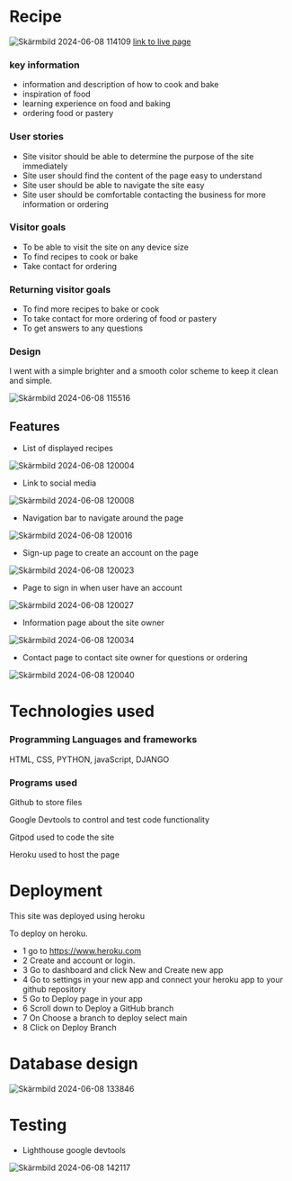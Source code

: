 # Recipe
![Skärmbild 2024-06-08 114109](https://github.com/shixen/ella_recipe/assets/150827343/9a2a5a4a-63a3-4bae-8ed9-181367b6a6d0)
[link to live page](https://ella-recipe-cb81f80dd053.herokuapp.com/)

### key information
* information and description of how to cook and bake
* inspiration of food
* learning experience on food and baking
* ordering food or pastery

### User stories
* Site visitor should be able to determine the purpose of the site immediately
* Site user should find the content of the page easy to understand
* Site user should be able to navigate the site easy
* Site user should be comfortable contacting the business for more information or ordering

### Visitor goals
* To be able to visit the site on any device size
* To find recipes to cook or bake
* Take contact for ordering

### Returning visitor goals
* To find more recipes to bake or cook
* To take contact for more ordering of food or pastery
* To get answers to any questions


### Design

I went with a simple brighter and a smooth color scheme to keep it clean and simple.

![Skärmbild 2024-06-08 115516](https://github.com/shixen/ella_recipe/assets/150827343/b110d6ef-fa51-4366-8342-4c5e2157e2d7)


## Features
* List of displayed recipes

![Skärmbild 2024-06-08 120004](https://github.com/shixen/ella_recipe/assets/150827343/a168663b-5ad1-49e4-b146-5656f7749784)

* Link to social media

![Skärmbild 2024-06-08 120008](https://github.com/shixen/ella_recipe/assets/150827343/86ab0af4-6ffd-4957-aaf0-750eee057b6f)

* Navigation bar to navigate around the page
  
![Skärmbild 2024-06-08 120016](https://github.com/shixen/ella_recipe/assets/150827343/278b9500-9e6d-41e9-8526-7ba2a8ce5a39)

* Sign-up page to create an account on the page
  
![Skärmbild 2024-06-08 120023](https://github.com/shixen/ella_recipe/assets/150827343/04d7e3a5-2657-410c-a4c3-0306d35e30aa)

* Page to sign in when user have an account
  
![Skärmbild 2024-06-08 120027](https://github.com/shixen/ella_recipe/assets/150827343/20fdc3aa-323d-4de8-af57-e92cb468a922)

* Information page about the site owner
  
![Skärmbild 2024-06-08 120034](https://github.com/shixen/ella_recipe/assets/150827343/a9c4e2a9-9d70-4372-813f-bdae276bfb42)

* Contact page to contact site owner for questions or ordering

![Skärmbild 2024-06-08 120040](https://github.com/shixen/ella_recipe/assets/150827343/8c419485-21e9-46a4-a6bc-ddd7b9101e77)

# Technologies used 

### Programming Languages and frameworks
HTML, CSS, PYTHON, javaScript, DJANGO

### Programs used

Github to store files 

Google Devtools to control and test code functionality

Gitpod used to code the site

Heroku used to host the page

# Deployment

This site was deployed using heroku

To deploy on heroku.

* 1 go to https://www.heroku.com
* 2 Create and account or login.
* 3 Go to dashboard and click New and Create new app
* 4 Go to settings in your new app and connect your heroku app to your github repository
* 5 Go to Deploy page in your app
* 6 Scroll down to Deploy a GitHub branch
* 7 On Choose a branch to deploy select main
* 8 Click on Deploy Branch


# Database design


![Skärmbild 2024-06-08 133846](https://github.com/shixen/ella_recipe/assets/150827343/bb938bc7-bd3a-4416-b69e-ab63693c2736)

# Testing 

* Lighthouse google devtools

![Skärmbild 2024-06-08 142117](https://github.com/shixen/ella_recipe/assets/150827343/6b55b9d7-d836-445a-9b62-e097bf312333)



